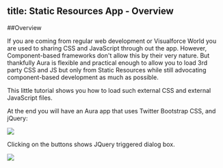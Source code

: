 title: Static Resources App - Overview
---
##Overview

If you are coming from regular web development or Visualforce World you are used to sharing CSS and JavaScript through out the app. However, Component-based frameworks don't allow this by their very nature. 
But thankfully Aura is flexible and practical enough to allow you to load 3rd party CSS and JS but only from Static Resources while still advocating component-based development as much as possible.

This little tutorial shows you how to load such external CSS and external JavaScript files.

At the end you will have an Aura app that uses Twitter Bootstrap CSS, and jQuery:

<img src="/images/aura-bootstrap-app-final.png"/>
<br>

Clicking on the buttons shows JQuery triggered dialog box.

<img src="/images/aura-bootstrap-app-final-dlg.png"/>